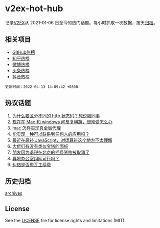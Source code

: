 # v2ex-hot-hub

 记录[V2EX](https://www.v2ex.com/)从 2021-01-06 日至今的热门话题。每小时抓取一次数据，按天[归档](archives)。
 
 ## 相关项目

- [GitHub热榜](https://github.com/snaildev/github-hot-hub)
- [知乎热榜](https://github.com/snaildev/zhihu-hot-hub)
- [微博热榜](https://github.com/snaildev/weibo-hot-hub)
- [头条热榜](https://github.com/snaildev/toutiao-hot-hub)
- [抖音热榜](https://github.com/snaildev/douyin-hot-hub)


 `更新时间：2022-04-13 14:09:42 +0800`

## 热议话题

1. [为什么要区分不同的 http 状态码？想说服同事](https://www.v2ex.com/t/846679)
1. [现在在 Mac 和 windows 间反复横跳，很难受怎么办](https://www.v2ex.com/t/846638)
1. [mac 怎样实现真全局代理](https://www.v2ex.com/t/846531)
1. [能实现一种可以联系到任何人的应用吗？](https://www.v2ex.com/t/846666)
1. [最近在恶补 JavaScript，对运算符这个地方不太理解](https://www.v2ex.com/t/846528)
1. [大佬们有没有类似宝塔的面板](https://www.v2ex.com/t/846535)
1. [朋友因为退税在北京的摇号资格被取消了](https://www.v2ex.com/t/846570)
1. [异地办公室组网可行吗？](https://www.v2ex.com/t/846662)
1. [纠结是否搬瓦工续费](https://www.v2ex.com/t/846693)

## 历史归档

[archives](archives)

## License

See the [LICENSE](LICENSE) file for license rights and limitations (MIT).
